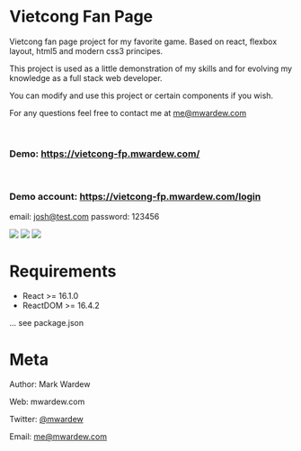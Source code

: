 Vietcong Fan Page
=======================

Vietcong fan page project for my favorite game. Based on react, flexbox layout, html5 and modern css3 principes.

This project is used as a little demonstration of my skills and for evolving my knowledge as a full stack web developer.

You can modify and use this project or certain components if you wish.

For any questions feel free to contact me at me@mwardew.com

<br />

### Demo:  https://vietcong-fp.mwardew.com/

<br />

### Demo account: https://vietcong-fp.mwardew.com/login
email: josh@test.com
password: 123456



![](screenshot.png)
![](screenshot2.png)
![](screenshot3.png)

Requirements
============

* React >= 16.1.0
* ReactDOM >= 16.4.2

... see package.json


Meta
============

Author: Mark Wardew

Web: mwardew.com


Twitter: [@mwardew](https://twitter.com/mwardew)


Email: me@mwardew.com
